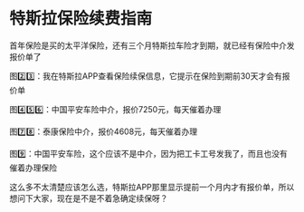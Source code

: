 # 特斯拉保险续费指南



首年保险是买的太平洋保险，还有三个月特斯拉车险才到期，就已经有保险中介发报价单了



图2️⃣3️⃣：我在特斯拉APP查看保险续保信息，它提示在保险到期前30天才会有报价单

图4️⃣5️⃣6️⃣：中国平安车险中介，报价7250元，每天催着办理

图7️⃣8️⃣：泰康保险中介，报价4608元，每天催着办理

图9️⃣：中国平安车险，这个应该不是中介，因为把工卡工号发我了，而且也没有催着办理保险



这么多不太清楚应该怎么选，特斯拉APP那里显示提前一个月内才有报价单，所以想问下大家，现在是不是不着急确定续保呀？


